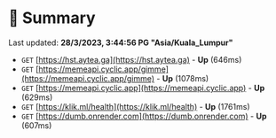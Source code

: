 # 📖 Summary
Last updated: **28/3/2023, 3:44:56 PG "Asia/Kuala_Lumpur"**

- `GET` [https://hst.aytea.ga](https://hst.aytea.ga) - **Up** (646ms)
- `GET` [https://memeapi.cyclic.app/gimme](https://memeapi.cyclic.app/gimme) - **Up** (1078ms)
- `GET` [https://memeapi.cyclic.app](https://memeapi.cyclic.app) - **Up** (629ms)
- `GET` [https://klik.ml/health](https://klik.ml/health) - **Up** (1761ms)
- `GET` [https://dumb.onrender.com](https://dumb.onrender.com) - **Up** (607ms)
